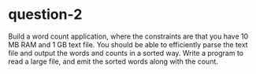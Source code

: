 # question-2
Build a word count application, where the constraints are that you have 10 MB RAM and 1 GB text file. You should be able to efficiently parse the text file and output the words and counts in a sorted way. Write a program to read a large file, and emit the sorted words along with the count. 
